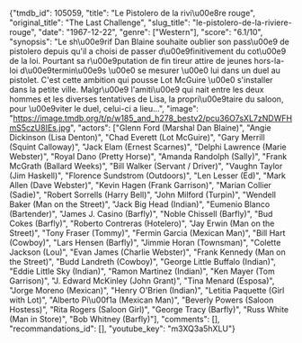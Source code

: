{"tmdb_id": 105059, "title": "Le Pistolero de la rivi\u00e8re rouge", "original_title": "The Last Challenge", "slug_title": "le-pistolero-de-la-riviere-rouge", "date": "1967-12-22", "genre": ["Western"], "score": "6.1/10", "synopsis": "Le sh\u00e9rif Dan Blaine souhaite oublier son pass\u00e9 de pistolero depuis qu'il a choisi de passer d\u00e9finitivement du cot\u00e9 de la loi. Pourtant sa r\u00e9putation de fin tireur attire de jeunes hors-la-loi d\u00e9termin\u00e9s \u00e0 se mesurer \u00e0 lui dans un duel au pistolet. C'est cette ambition qui pousse Lot McGuire \u00e0 s'installer dans la petite ville. Malgr\u00e9 l'amiti\u00e9 qui nait entre les deux hommes et les diverses tentatives de Lisa, la propri\u00e9taire du saloon, pour \u00e9viter le duel, celui-ci a lieu...", "image": "https://image.tmdb.org/t/p/w185_and_h278_bestv2/pcu36O7sXL7zNDWFHmS5czU8IEs.jpg", "actors": ["Glenn Ford (Marshal Dan Blaine)", "Angie Dickinson (Lisa Denton)", "Chad Everett (Lot McGuire)", "Gary Merrill (Squint Calloway)", "Jack Elam (Ernest Scarnes)", "Delphi Lawrence (Marie Webster)", "Royal Dano (Pretty Horse)", "Amanda Randolph (Sally)", "Frank McGrath (Ballard Weeks)", "Bill Walker (Servant / Driver)", "Vaughn Taylor (Jim Haskell)", "Florence Sundstrom (Outdoors)", "Len Lesser (Ed)", "Mark Allen (Dave Webster)", "Kevin Hagen (Frank Garrison)", "Marian Collier (Sadie)", "Robert Sorrells (Harry Bell)", "John Milford (Turpin)", "Wendell Baker (Man on the Street)", "Jack Big Head (Indian)", "Eumenio Blanco (Bartender)", "James J. Casino (Barfly)", "Noble Chissell (Barfly)", "Bud Cokes (Barfly)", "Roberto Contreras (Hotelero)", "Jay Erwin (Man on the Street)", "Tony Fraser (Tommy)", "Fermin Garcia (Mexican Man)", "Bill Hart (Cowboy)", "Lars Hensen (Barfly)", "Jimmie Horan (Townsman)", "Colette Jackson (Lou)", "Evan James (Charlie Webster)", "Frank Kennedy (Man on the Street)", "Budd Landreth (Cowboy)", "George Little Buffalo (Indian)", "Eddie Little Sky (Indian)", "Ramon Martinez (Indian)", "Ken Mayer (Tom Garrison)", "J. Edward McKinley (John Grant)", "Tina Menard (Esposa)", "Jorge Moreno (Mexican)", "Henry O'Brien (Indian)", "Letitia Paquette (Girl with Lot)", "Alberto Pi\u00f1a (Mexican Man)", "Beverly Powers (Saloon Hostess)", "Rita Rogers (Saloon Girl)", "George Tracy (Barfly)", "Russ White (Man in Store)", "Bob Whitney (Barfly)"], "comments": [], "recommandations_id": [], "youtube_key": "m3XQ3a5hXLU"}